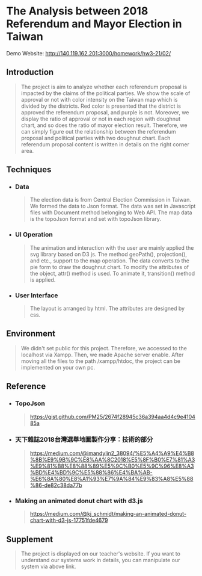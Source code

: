 # The Analysis between 2018 Referendum and Mayor Election in Taiwan
Demo Website: http://140.119.162.201:3000/homework/hw3-21/02/

Introduction
----
  >The project is aim to analyze whether each referendum proposal is impacted by the claims of the political parties. We show the scale of approval or not with color intensity on the Taiwan map which is divided by the districts. Red color is presented that the district is approved the referendum proposal, and purple is not. Moreover, we display the ratio of approval or not in each region with doughnut chart, and so does the ratio of mayor election result. Therefore, we can simply figure out the relationship between the referendum proposal and political parties with two doughnut chart. Each referendum proposal content is written in details on the right corner area.


Techniques
----
* ### Data
  >The election data is from Central Election Commission in Taiwan. We formed the data to Json format. The data was set in Javascript files with Document method belonging to Web API. The map data is the topoJson format and set with topoJson library.

* ### UI Operation
  >The animation and interaction with the user are mainly applied the svg library based on D3 js. The method geoPath(), projection(), and etc., support to the map operation. The data converts to the pie form to draw the doughnut chart. To modify the attributes of the object, attr() method is used. To animate it, transition() method is applied.

* ### User Interface
  >The layout is arranged by html. The attributes are designed by css.

Environment
----
  >We didn't set public for this project. Therefore, we accessed to the localhost via Xampp. Then, we made Apache server enable. After moving all the files to the path /xampp/htdoc, the project can be implemented on your own pc.

Reference
----
* ### TopoJson
  >https://gist.github.com/PM25/2674f28945c36a394aa4d4c9e410485a
* ### 天下雜誌2018台灣選舉地圖製作分享：技術的部分
  >https://medium.com/@imandylin2_38094/%E5%A4%A9%E4%B8%8B%E9%9B%9C%E8%AA%8C2018%E5%8F%B0%E7%81%A3%E9%81%B8%E8%88%89%E5%9C%B0%E5%9C%96%E8%A3%BD%E4%BD%9C%E5%88%86%E4%BA%AB-%E6%8A%80%E8%A1%93%E7%9A%84%E9%83%A8%E5%88%86-de82c38da77b
* ### Making an animated donut chart with d3.js
  >https://medium.com/@kj_schmidt/making-an-animated-donut-chart-with-d3-js-17751fde4679

Supplement
----
  >The project is displayed on our teacher's website. If you want to understand our systems work in details, you can manipulate our system via above link.
